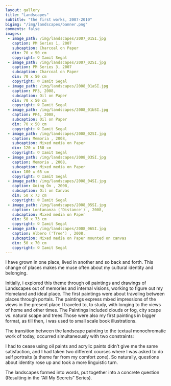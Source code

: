 ```yaml
---
layout: gallery
title: "Landscapes"
subtitle: "the first works, 2007-2010"
bigimg: "/img/landscapes/banner.png"
comments: false
images:
 - image_path: /img/landscapes/2007_01SI.jpg
   caption: PM Series 1, 2007
   subcaption: Charcoal on Paper
   dim: 70 x 50 cm
   copyright: © Iamit Segal
 - image_path: /img/landscapes/2007_02SI.jpg
   caption: PM Series 3, 2007
   subcaption: Charcoal on Paper
   dim: 70 x 50 cm
   copyright: © Iamit Segal
 - image_path: /img/landscapes/2008_01aSI.jpg
   caption: PP3, 2008, 
   subcaption: Oil on Paper
   dim: 70 x 50 cm
   copyright: © Iamit Segal
 - image_path: /img/landscapes/2008_01bSI.jpg
   caption: PP4, 2008, 
   subcaption: Oil on Paper
   dim: 70 x 50 cm
   copyright: © Iamit Segal
 - image_path: /img/landscapes/2008_02SI.jpg
   caption: Memoria , 2008, 
   subcaption: Mixed media on Paper
   dim: 120 x 150 cm
   copyright: © Iamit Segal 
 - image_path: /img/landscapes/2008_03SI.jpg
   caption: Memoria , 2008, 
   subcaption: Mixed media on Paper
   dim: 100 x 65 cm
   copyright: © Iamit Segal
 - image_path: /img/landscapes/2008_04SI.jpg
   caption: Going On , 2008, 
   subcaption: Oil on Canvas
   dim: 50 x 73 cm
   copyright: © Iamit Segal  
 - image_path: /img/landscapes/2008_05SI.jpg
   caption: Lontananza ('Distance') , 2008, 
   subcaption: Mixed media on Paper
   dim: 50 x 73 cm
   copyright: © Iamit Segal
 - image_path: /img/landscapes/2008_06SI.jpg
   caption: Albero ('Tree') , 2008, 
   subcaption: Mixed media on Paper mounted on canvas
   dim: 50 x 70 cm
   copyright: © Iamit Segal 
---
```


I have grown in one place, lived in another and so back and forth. This change of places makes me muse often about my cultural identity and belonging.

Initially, i explored this theme through oil paintings and drawings of Landscapes out of memories and internal visions, working to figure out my Homeland and ideal place. The first paintings were about traveling between places through portals. The paintings express mixed impressions of the views in the present place I traveled to, to study, with longing to the views of home and other times. The Paintings included clouds or fog, city scape vs. natural scape and trees.Those were also my first paintings in bigger format, as till then, i was used to small scale book illustrations.

The transition between the landscape painting to the textual monochromatic work of today,
occurred simultaneously with two constraints:

I had to cease using oil paints and acrylic paints didn’t give me the same satisfaction, and I had taken two different courses where I was asked to do self portraits (a theme far from my comfort zone).
So naturally, questions about identity rose up and took a more linguistic turn.

The landscapes formed into words, put together into a concrete question (Resulting in the “All My Secrets” Series).
